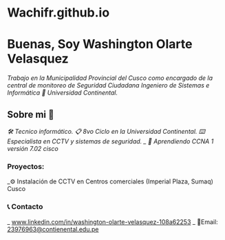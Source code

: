 # Wachifr.github.io
# Buenas, Soy Washington Olarte Velasquez

_Trabajo en la Municipalidad Provincial del Cusco como encargado de la central de monitoreo de Seguridad Ciudadana_
_Ingeniero de Sistemas e Informática 📌 Universidad Continental._

## Sobre mi 🚀

_🛠 Tecnico informático.
_📋 8vo Ciclo en la Universidad Continental._
_⌨️ Especialista en CCTV y sistemas de seguridad._
_ 📖 Aprendiendo CCNA 1 versión 7.02 cisco_
    

### Proyectos: 

_⚙️ Instalación de CCTV en Centros comerciales (Imperial Plaza, Sumaq) Cusco 

### 📞 Contacto

_ www.linkedin.com/in/washington-olarte-velasquez-108a62253
_ 📧Email: 23976963@contienental.edu.pe



